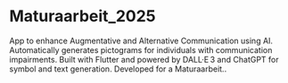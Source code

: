 # Maturaarbeit_2025
App to enhance Augmentative and Alternative Communication using AI. Automatically generates pictograms for individuals with communication impairments. Built with Flutter and powered by DALL·E 3 and ChatGPT for symbol and text generation. Developed for a Maturaarbeit..
